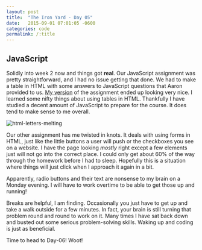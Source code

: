 ```yaml
---
layout: post
title:  "The Iron Yard - Day 05"
date:   2015-09-01 07:01:05 -0600
categories: code
permalink: /:title
---
```


## JavaScript

Solidly into week 2 now and things got **real**. Our JavaScript assignment was pretty straightforward, and I had no issue getting that done. We had to make a table in HTML with some answers to JavaScript questions that Aaron provided to us. [My version](http://www.drumsensei.com/warehouse/homework/js-variables/index.html) of the assignment ended up looking very nice. I learned some nifty things about using tables in HTML. Thankfully I have studied a decent amount of JavaScript to prepare for the course. It does tend to make sense to me overall.

![html-letters-melting](http://res.cloudinary.com/drumsensei/image/upload/v1515222300/2015-09-01_1_gnofkn.png)

Our other assignment has me twisted in knots. It deals with using forms in HTML, just like the little buttons a user will push or the checkboxes you see on a website. I have the page looking _mostly_ right except a few elements just will not go into the correct place. I could only get about 60% of the way through the homework before I had to sleep. Hopefully this is a situation where things will just click when I approach it again in a bit.

Apparently, radio buttons and their text are nonsense to my brain on a Monday evening. I will have to work overtime to be able to get those up and running!

Breaks are helpful, I am finding. Occasionally you just have to get up and take a walk outside for a few minutes. In fact, your brain is still turning that problem round and round to work on it. Many times I have sat back down and busted out some serious problem-solving skills. Waking up and coding is just as beneficial.

Time to head to Day-06! Woot!
